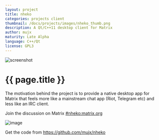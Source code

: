 ```yaml
---
layout: project
title: nheko
categories: projects client
thumbnail: /docs/projects/images/nheko_thumb.png
description: A Qt/C++11 desktop client for Matrix
author: mujx
maturity: Late Alpha
language: C++/Qt
license: GPL3
---
```


![screenshot](/docs/projects/images/nheko.png "{{ page.title }}")

# {{ page.title }}
The motivation behind the project is to provide a native desktop app for Matrix that feels more like a mainstream chat app (Riot, Telegram etc) and less like an IRC client.

Join the discussion on Matrix [#nheko:matrix.org](https://matrix.to/#/#nheko:matrix.org)

![image](https://matrix.org/_matrix/media/v1/download/matrix.org/YZyaLdQcOIPkrtHpFwULfHLy)

Get the code from https://github.com/mujx/nheko
